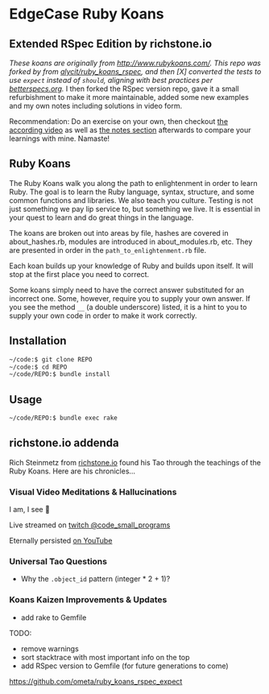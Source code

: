# EdgeCase Ruby Koans

## Extended RSpec Edition by richstone.io

_These koans are originally from http://www.rubykoans.com/. This repo was forked by []() from
[alycit/ruby_koans_rspec](https://github.com/alycit/ruby_koans_rspec), and then [X] converted
the tests to use `expect` instead of `should`, aligning with best practices per [betterspecs.org](http://www.betterspecs.org/)._
I then forked the RSpec version repo, gave it a small refurbishment to make it
more maintainable, added some new examples and my own notes including
solutions in video form. 

Recommendation: Do an exercise on your own, then checkout [the according video]() as well
as [the notes section]() afterwards to compare your learnings with mine. Namaste!

## Ruby Koans

The Ruby Koans walk you along the path to enlightenment in order to learn Ruby.
The goal is to learn the Ruby language, syntax, structure, and some common
functions and libraries. We also teach you culture. Testing is not just something we
pay lip service to, but something we live.  It is essential in your quest to learn
and do great things in the language.

The koans are broken out into areas by file, hashes are covered in about_hashes.rb,
modules are introduced in about_modules.rb, etc. They are presented in order in the
`path_to_enlightenment.rb` file.

Each koan builds up your knowledge of Ruby and builds upon itself. It will stop at
the first place you need to correct.

Some koans simply need to have the correct answer substituted for an incorrect one.
Some, however, require you to supply your own answer. If you see the method `__`
(a double underscore) listed, it is a hint to you to supply your own code in order
to make it work correctly.

## Installation

```bash
~/code:$ git clone REPO
~/code:$ cd REPO
~/code/REPO:$ bundle install
```

## Usage

```bash
~/code/REPO:$ bundle exec rake
```

## richstone.io addenda

Rich Steinmetz from [richstone.io](https://richstone.io) found his Tao through
the teachings of the Ruby Koans. Here are his chronicles...

### Visual Video Meditations & Hallucinations

I am, I see 🧿

Live streamed on [twitch @code_small_programs](https://www.twitch.tv/code_small_programs)

Eternally persisted [on YouTube]()

### Universal Tao Questions

- Why the `.object_id` pattern (integer * 2 + 1)?

### Koans Kaizen Improvements & Updates

- add rake to Gemfile

TODO:

- remove warnings
- sort stacktrace with most important info on the top
- add RSpec version to Gemfile (for future generations to come)

https://github.com/ometa/ruby_koans_rspec_expect
